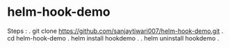 # helm-hook-demo
Steps :
. git clone https://github.com/sanjaytiwari007/helm-hook-demo.git
. cd helm-hook-demo
. helm install hookdemo .
. helm uninstall hookdemo . 
